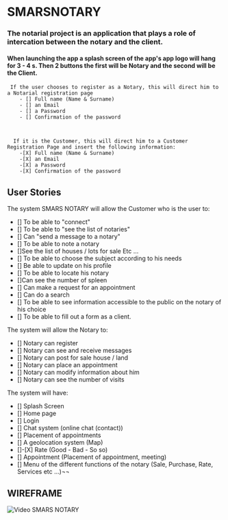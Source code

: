 # SMARSNOTARY

### The notarial project is an application that plays a role of intercation between the notary and the client.
  
 #### When launching the app a splash screen of the app's app logo will hang for 3 - 4 s. Then 2 buttons the first will be Notary and the second will be the Client.
     
     If the user chooses to register as a Notary, this will direct him to a Notarial registration page
        - [] Full name (Name & Surname)
        - [] an Email
        - [] a Password
        - [] Confirmation of the password
        
     
      
      If it is the Customer, this will direct him to a Customer Registration Page and insert the following information:
        -[X] Full name (Name & Surname)
        -[X] an Email
        -[X] a Password
        -[X] Confirmation of the password
     
     
  ## User Stories
  
  The system SMARS NOTARY will allow the Customer who is the user to:
  
  - [] To be able to "connect"
  - [] To be able to "see the list of notaries"
  - [] Can "send a message to a notary"
  - [] To be able to note a notary
  - []See the list of houses / lots for sale Etc ...
  - [] To be able to choose the subject according to his needs
  - [] Be able to update on his profile
  - [] To be able to locate his notary
  - []Can see the number of spleen
  - [] Can make a request for an appointment
  - [] Can do a search
  - [] To be able to see information accessible to the public on the notary of his choice
  - [] To be able to fill out a form as a client.
  
  
  The system will allow the Notary to:
  
  - [] Notary can register
  - [] Notary can see and receive messages
  - [] Notary can post for sale house / land
  - [] Notary can place an appointment
  - [] Notary can modify information about him
  - [] Notary can see the number of visits
  
  
  The system will have:
  
  - [] Splash Screen
  - [] Home page
  - [] Login
  - [] Chat system (online chat (contact))
  - [] Placement of appointments
  - [] A geolocation system (Map)
  - []-[X] Rate (Good - Bad - So so)
  - [] Appointment (Placement of appointment, meeting)
  - [] Menu of the different functions of the notary (Sale, Purchase, Rate, Services etc ...)¬¬
 
    
  ## WIREFRAME
  
 <img src=' ' title='Video SMARS NOTARY' width='' alt='Video SMARS NOTARY' />

 
  
  
  

  
  
  
  
  
  
  


